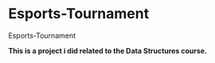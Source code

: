 # Esports-Tournament
Esports-Tournament

<b> This is a project i did related to the Data Structures course. </b>
